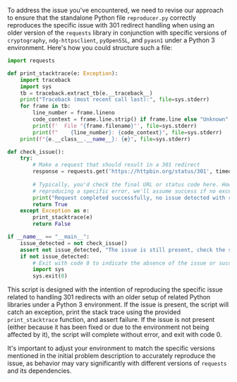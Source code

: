 To address the issue you've encountered, we need to revise our approach to ensure that the standalone Python file `reproducer.py` correctly reproduces the specific issue with 301 redirect handling when using an older version of the `requests` library in conjunction with specific versions of `cryptography`, `ndg-httpsclient`, `pyOpenSSL`, and `pyasn1` under a Python 3 environment. Here's how you could structure such a file:

```python
import requests

def print_stacktrace(e: Exception):
    import traceback
    import sys
    tb = traceback.extract_tb(e.__traceback__)
    print("Traceback (most recent call last):", file=sys.stderr)
    for frame in tb:
        line_number = frame.lineno
        code_context = frame.line.strip() if frame.line else "Unknown"
        print(f'  File "{frame.filename}"', file=sys.stderr)
        print(f"    {line_number}: {code_context}", file=sys.stderr)
    print(f"{e.__class__.__name__}: {e}", file=sys.stderr)

def check_issue():
    try:
        # Make a request that should result in a 301 redirect
        response = requests.get('https://httpbin.org/status/301', timeout=5)
        
        # Typically, you'd check the final URL or status code here. However, since we are interested in
        # reproducing a specific error, we'll assume success if no exception is raised.
        print("Request completed successfully, no issue detected with redirects.")
        return True
    except Exception as e:
        print_stacktrace(e)
        return False

if __name__ == "__main__":
    issue_detected = not check_issue()
    assert not issue_detected, "The issue is still present, check the stack trace above."
    if not issue_detected:
        # Exit with code 0 to indicate the absence of the issue or successful handling.
        import sys
        sys.exit(0)
```

This script is designed with the intention of reproducing the specific issue related to handling 301 redirects with an older setup of related Python libraries under a Python 3 environment. If the issue is present, the script will catch an exception, print the stack trace using the provided `print_stacktrace` function, and assert failure. If the issue is not present (either because it has been fixed or due to the environment not being affected by it), the script will complete without error, and exit with code 0.

It's important to adjust your environment to match the specific versions mentioned in the initial problem description to accurately reproduce the issue, as behavior may vary significantly with different versions of `requests` and its dependencies.